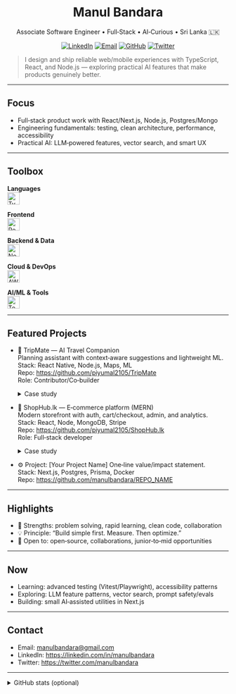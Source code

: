 <!-- Modern, minimal GitHub Profile README for an Associate Software Engineer -->
<!-- Update links, roles, and projects before publishing. -->

<div align="center">

# Manul Bandara

Associate Software Engineer • Full‑Stack • AI‑Curious • Sri Lanka 🇱🇰

[![LinkedIn](https://img.shields.io/badge/LinkedIn-0A66C2?style=flat&logo=linkedin&logoColor=white)](https://linkedin.com/in/manulbandara) <!-- TODO: confirm slug -->
[![Email](https://img.shields.io/badge/Email-EA4335?style=flat&logo=gmail&logoColor=white)](mailto:manulbandara@gmail.com)
[![GitHub](https://img.shields.io/badge/GitHub-181717?style=flat&logo=github&logoColor=white)](https://github.com/manulbandara)
[![Twitter](https://img.shields.io/badge/Twitter-1DA1F2?style=flat&logo=twitter&logoColor=white)](https://twitter.com/manulbandara)

</div>

> I design and ship reliable web/mobile experiences with TypeScript, React, and Node.js — exploring practical AI features that make products genuinely better.

---

## Focus
- Full‑stack product work with React/Next.js, Node.js, Postgres/Mongo
- Engineering fundamentals: testing, clean architecture, performance, accessibility
- Practical AI: LLM‑powered features, vector search, and smart UX

---

## Toolbox
<!-- Keep this concise and honest. Add/remove icons to match your strengths. -->
**Languages**  
<img src="https://skillicons.dev/icons?i=ts,js,python,java&theme=dark" height="28" alt="TypeScript, JavaScript, Python, Java" />

**Frontend**  
<img src="https://skillicons.dev/icons?i=react,nextjs,tailwind,html,css&theme=dark" height="28" alt="React, Next.js, Tailwind, HTML, CSS" />

**Backend & Data**  
<img src="https://skillicons.dev/icons?i=nodejs,express,postgres,mongodb,redis&theme=dark" height="28" alt="Node.js, Express, Postgres, MongoDB, Redis" />

**Cloud & DevOps**  
<img src="https://skillicons.dev/icons?i=aws,vercel,docker,linux,git,githubactions&theme=dark" height="28" alt="AWS, Vercel, Docker, Linux, Git, GitHub Actions" />

**AI/ML & Tools**  
<img src="https://skillicons.dev/icons?i=tensorflow,pytorch,opencv,figma,vscode&theme=dark" height="28" alt="TensorFlow, PyTorch, OpenCV, Figma, VS Code" />

---

## Featured Projects
<!-- Showcase impact > hype. Keep 2–3 strong examples. -->

- 🧭 TripMate — AI Travel Companion  
  Planning assistant with context‑aware suggestions and lightweight ML.  
  Stack: React Native, Node.js, Maps, ML  
  Repo: https://github.com/piyumal2105/TripMate  
  Role: Contributor/Co‑builder

  <details>
    <summary>Case study</summary>
    <br>
    Problem: Trip planning is fragmented across maps, blogs, and notes.  
    Approach: Centralized itinerary + smart suggestions; offline caching for reliability; modular API.  
    Result: Faster planning, fewer context switches, and better recommendations over time.
  </details>

- 🛒 ShopHub.lk — E‑commerce platform (MERN)  
  Modern storefront with auth, cart/checkout, admin, and analytics.  
  Stack: React, Node, MongoDB, Stripe  
  Repo: https://github.com/piyumal2105/ShopHub.lk  
  Role: Full‑stack developer

  <details>
    <summary>Case study</summary>
    <br>
    Problem: Need a scalable, clean e‑commerce starter.  
    Approach: Modular services, JWT auth, secure payments, simple CMS for products.  
    Result: Faster feature delivery, clean code boundaries, and solid DX.
  </details>

- ⚙️ Project: [Your Project Name] <!-- TODO: replace -->
  One‑line value/impact statement.  
  Stack: Next.js, Postgres, Prisma, Docker  
  Repo: https://github.com/manulbandara/REPO_NAME

---

## Highlights
- 🧠 Strengths: problem solving, rapid learning, clean code, collaboration
- 💡 Principle: “Build simple first. Measure. Then optimize.”
- 🤝 Open to: open‑source, collaborations, junior‑to‑mid opportunities

---

## Now
- Learning: advanced testing (Vitest/Playwright), accessibility patterns
- Exploring: LLM feature patterns, vector search, prompt safety/evals
- Building: small AI‑assisted utilities in Next.js

---

## Contact
- Email: manulbandara@gmail.com  
- LinkedIn: https://linkedin.com/in/manulbandara  
- Twitter: https://twitter.com/manulbandara

---

<details>
  <summary>GitHub stats (optional)</summary>
  <br>
  <img height="160" src="https://github-readme-stats.vercel.app/api?username=manulbandara&show_icons=true&hide_title=true&theme=tokyonight" alt="GitHub stats" />
  <img height="160" src="https://github-readme-stats.vercel.app/api/top-langs/?username=manulbandara&layout=compact&theme=tokyonight&hide_title=true" alt="Top languages" />
  <!-- Keep stats collapsed to reduce noise and loading time -->
</details>

<!--
Customization tips:
- Replace LinkedIn slug if needed.
- Update Featured Projects with your repos and exact role.
- Add certifications or portfolio link if available.
- Remove the Stats section if you want it ultra‑clean.
-->
